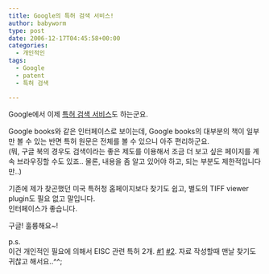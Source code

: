 ```yaml
---
title: Google의 특허 검색 서비스!
author: babyworm
type: post
date: 2006-12-17T04:45:58+00:00
categories:
  - 개인적인
tags:
  - Google
  - patent
  - 특허 검색

---
```

Google에서 이제 <A href="http://www.google.com/patents" target=_blank>특허 검색 서비스</A>도 하는군요. 

Google books와 같은 인터페이스로 보이는데, Google books의 대부분의 책이 일부만 볼 수 있는 반면 특허 원문은 전체를 볼 수 있으니 아주 편리하군요.  
(뭐, 구글 북의 경우도 검색이라는 좋은 제도를 이용해서 조금 더 보고 싶은 페이지를 계속 브라우징할 수도 있죠.. 물론, 내용을 좀 알고 있어야 하고, 되는 부분도 제한적입니다만..)

기존에 제가 찾곤했던 미국 특허청 홈페이지보다 찾기도 쉽고, 별도의 TIFF viewer plugin도 필요 없고 말입니다.  
인터페이스가 좋습니다. 

구글! 훌륭해요~!

p.s.  
이건 개인적인 필요에 의해서 EISC 관련 특허 2개. <A href="http://www.google.com/patents?vid=USPAT6499099&id=PQ0LAAAAEBAJ&pg=RA1-PA1&dq=Kyung+Youn+Cho#PPA1-IA1,M1" target=_blank>#1</A> <A href="http://www.google.com/patents?vid=USPAT6631459&id=OW8OAAAAEBAJ&printsec=abstract&zoom=4&dq=Apparatus+instruction+folding#PPA4-IA1,M1" target=_blank>#2</A>. 자료 작성할때 맨날 찾기도 귀찮고 해서요..^^;
